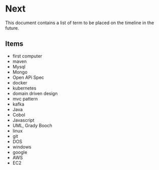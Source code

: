 # Next

This document contains a list of term to be placed on the timeline in the future.

## Items

- first computer
- maven
- Mysql
- Mongo
- Open APi Spec
- docker
- kubernetes
- domain driven design
- mvc pattern
- kafka
- Java
- Cobol
- Javascript
- UML, Grady Booch
- linux
- git
- DOS
- windows
- google
- AWS
- EC2
